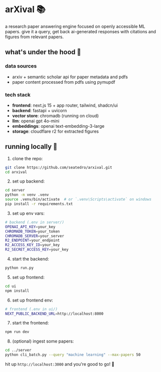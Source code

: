 # arXival 📚

a research paper answering engine focused on openly accessible ML papers. give it a query, get back ai-generated responses with citations and figures from relevant papers.

## what's under the hood 🔧

### data sources
- arxiv + semantic scholar api for paper metadata and pdfs
- paper content processed from pdfs using pymupdf

### tech stack
- **frontend**: next.js 15 + app router, tailwind, shadcn/ui
- **backend**: fastapi + uvicorn
- **vector store**: chromadb (running on cloud)
- **llm**: openai gpt 4o-mini
- **embeddings**: openai text-embedding-3-large
- **storage**: cloudflare r2 for extracted figures

## running locally 🚀

1. clone the repo:
```bash
git clone https://github.com/seatedro/arxival.git
cd arxival
```

2. set up backend:
```bash
cd server
python -m venv .venv
source .venv/bin/activate  # or `.venv\Scripts\activate` on windows
pip install -r requirements.txt
```

3. set up env vars:
```bash
# backend (.env in server/)
OPENAI_API_KEY=your_key
CHROMADB_TOKEN=your_token
CHROMADB_SERVER=your_server
R2_ENDPOINT=your_endpoint
R2_ACCESS_KEY_ID=your_key
R2_SECRET_ACCESS_KEY=your_key
```

4. start the backend:
```bash
python run.py
```

5. set up frontend:
```bash
cd ui
npm install
```

6. set up frontend env:
```bash
# frontend (.env in ui/)
NEXT_PUBLIC_BACKEND_URL=http://localhost:8000
```

7. start the frontend:
```bash
npm run dev
```

8. (optional) ingest some papers:
```bash
cd ../server
python cli_batch.py --query "machine learning" --max-papers 50
```

hit up `http://localhost:3000` and you're good to go! 🎉
